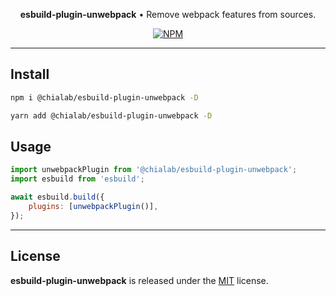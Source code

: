 <p align="center">
    <strong>esbuild-plugin-unwebpack</strong> • Remove webpack features from sources.
</p>

<p align="center">
    <a href="https://www.npmjs.com/package/@chialab/esbuild-plugin-unwebpack"><img alt="NPM" src="https://img.shields.io/npm/v/@chialab/esbuild-plugin-unwebpack.svg?style=flat-square"></a>
</p>

---

## Install

```sh
npm i @chialab/esbuild-plugin-unwebpack -D
```

```sh
yarn add @chialab/esbuild-plugin-unwebpack -D
```

## Usage

```js
import unwebpackPlugin from '@chialab/esbuild-plugin-unwebpack';
import esbuild from 'esbuild';

await esbuild.build({
    plugins: [unwebpackPlugin()],
});
```

---

## License

**esbuild-plugin-unwebpack** is released under the [MIT](https://github.com/chialab/rna/blob/main/packages/esbuild-plugin-unwebpack/LICENSE) license.
